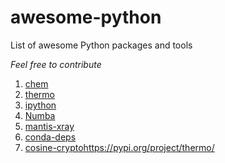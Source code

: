 # awesome-python
List of awesome Python packages and tools

*Feel free to contribute*

1. [chem](https://pypi.org/project/chem/)
2. [thermo](https://pypi.org/project/thermo/)
3. [ipython](https://pypi.org/project/ipython/)
4. [Numba](https://numba.pydata.org/)
5. [mantis-xray](https://spectromicroscopy.com/)
6. [conda-deps](https://pypi.org/project/conda-deps/)
7. [cosine-crypto](https://cosine-documentation.readthedocs.io/en/latest/)https://pypi.org/project/thermo/
